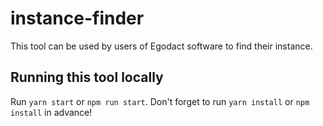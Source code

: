# instance-finder

This tool can be used by users of Egodact software to find their instance.

## Running this tool locally
Run `yarn start` or `npm run start`. Don't forget to run `yarn install` or `npm install` in advance!
